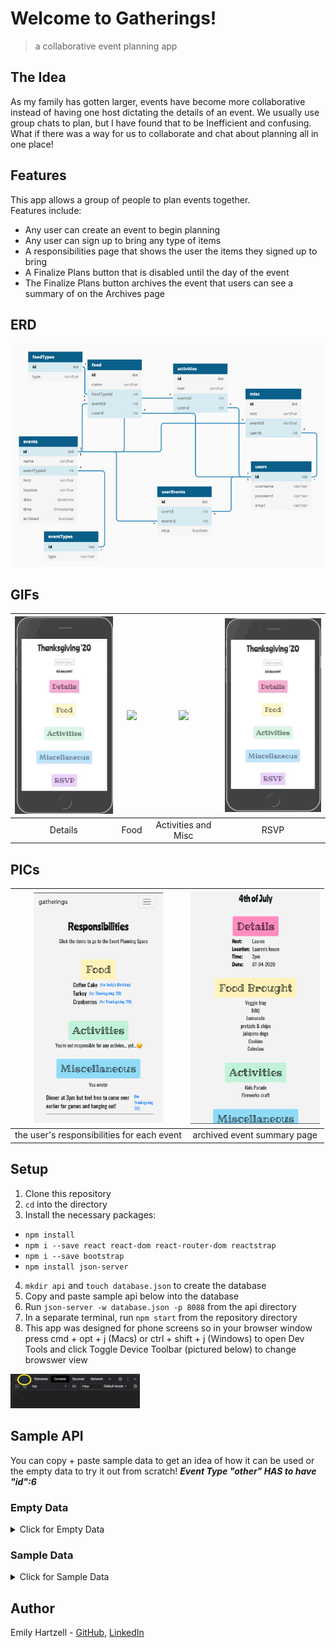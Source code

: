 # Welcome to Gatherings!

> a collaborative event planning app

## The Idea

As my family has gotten larger, events have become more collaborative instead of having one host dictating the details of an event. We usually use group chats to plan, but I have found that to be Inefficient and confusing. What if there was a way for us to collaborate and chat about planning all in one place!

## Features

This app allows a group of people to plan events together. <br />
Features include:
* Any user can create an event to begin planning
* Any user can sign up to bring any type of items
* A responsibilities page that shows the user the items they signed up to bring
* A Finalize Plans button that is disabled until the day of the event
* The Finalize Plans button archives the event that users can see a summary of on the Archives page

## ERD
<img src="./images/gatherings-ERD.png">

## GIFs
| <img src="./images/detailsGIF.gif" width="207"> | <img src="./images/foodGIF.gif" width="207"> | <img src="./images/actMiscGIF.gif" width="207"> | <img src="./images/rsvpGIF.gif" width="207"> |
| :---: | :---: | :---: | :---: |
| Details | Food | Activities and Misc | RSVP |

## PICs
| <img src="./images/resp.png" width="207"> | <img src="./images/archive.png" width="207"> 
| :---: | :---: |
| the user's responsibilities for each event | archived event summary page |


## Setup
1. Clone this repository
2. ```cd``` into the directory
3. Install the necessary packages:
* ```npm install```
* ```npm i --save react react-dom react-router-dom reactstrap```
* ```npm i --save bootstrap```
* ```npm install json-server```
4. ```mkdir api``` and ```touch database.json``` to create the database
5. Copy and paste sample api below into the database
6. Run ```json-server -w database.json -p 8088``` from the api directory
7. In a separate terminal, run ```npm start``` from the repository directory
8. This app was designed for phone screens so in your browser window press cmd + opt + j (Macs) or ctrl + shift + j (Windows) to open Dev Tools and click Toggle Device Toolbar (pictured below) to change browswer view

<img src="./images/devTools.png" width="207"> 

## Sample API

You can copy + paste sample data to get an idea of how it can be used or the empty data to try it out from scratch!
***Event Type "other" HAS to have "id":6***

### Empty Data
<details><summary>Click for Empty Data</summary>
<p>

```

{
   "events": [],
   "eventTypes": [
   {
      "id": 1,
      "type": "Birthday"
   },
   {
      "id": 2,
      "type": "Easter"
   },
   {
      "id": 3,
      "type": "4th of July"
      },
   {
      "id": 4,
      "type": "Thanksgiving"
   },
   {
      "id": 5,
      "type": "Christmas"
   },
   {
      "id": 6,
      "type": "Other"
   }
],
   "users": [],
   "userEvents": [],
   "food":[],
   "misc":[],
   "activities": [],
   "foodTypes": []
}

```

</p>
</details>

### Sample Data
<details><summary>Click for Sample Data</summary>
<p>

```
{
   "events": [    
      {
         "name": "Jane's Birthday",
         "eventTypeId": 1,
         "date": "2020-12-11",
         "host": "click edit",
         "location": "to add",
         "time": "details!",
         "archived": false,
         "id": 1
      },
      {
         "id": 2,
         "name": "4th of July",
         "eventTypeId": 3,
         "date": "2020-07-04",
         "host": "Jane",
         "location": "Jane's house",
         "time": "2pm",
         "archived": true
      }
   ],
   "eventTypes": [
      {
         "id": 1,
         "type": "Birthday"
      },
      {
         "id": 2,
         "type": "Easter"
      },
      {
         "id": 3,
         "type": "4th of July"
         },
      {
         "id": 4,
         "type": "Thanksgiving"
      },
      {
         "id": 5,
         "type": "Christmas"
      },
      {
         "id": 6,
         "type": "Other"
      }
   ],
   "users": [
      {
         "email": "emily@emily.com",
         "password": "123",
         "fname": "Jane",
         "lname": "Doe",
         "id": 1
      }
   ],
   "userEvents": [
      {
         "id": 1,
         "userId": 1,
         "eventId": 1,
         "rsvp": true
      },
      {
         "id": 2,
         "userId": 1,
         "eventId": 2,
         "rsvp": true
      }
   ],
   "food":[],
   "misc":[],
   "activities": [],
   "foodTypes": [
      {
         "id": 1,
         "type": "Main"
      },
      {
         "id": 2,
         "type": "Sides"
      },
      {
         "id": 3,
         "type": "Dessert"
      },
      {
         "id": 4,
         "type": "Drinks"
      },
      {
         "id": 5,
         "type": "Snacks"
      }
   ]
}
```

</p>
</details>

## Author

Emily Hartzell - [GitHub](https://github.com/egeehartz), [LinkedIn](www.linkedin.com/in/emilyhartzell)
